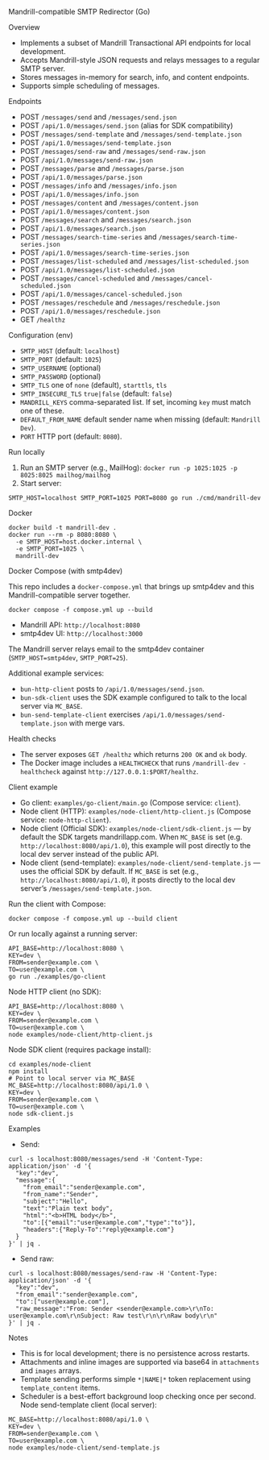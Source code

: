 Mandrill-compatible SMTP Redirector (Go)

Overview

- Implements a subset of Mandrill Transactional API endpoints for local development.
- Accepts Mandrill-style JSON requests and relays messages to a regular SMTP server.
- Stores messages in-memory for search, info, and content endpoints.
- Supports simple scheduling of messages.

Endpoints

- POST `/messages/send` and `/messages/send.json`
- POST `/api/1.0/messages/send.json` (alias for SDK compatibility)
- POST `/messages/send-template` and `/messages/send-template.json`
- POST `/api/1.0/messages/send-template.json`
- POST `/messages/send-raw` and `/messages/send-raw.json`
- POST `/api/1.0/messages/send-raw.json`
- POST `/messages/parse` and `/messages/parse.json`
- POST `/api/1.0/messages/parse.json`
- POST `/messages/info` and `/messages/info.json`
- POST `/api/1.0/messages/info.json`
- POST `/messages/content` and `/messages/content.json`
- POST `/api/1.0/messages/content.json`
- POST `/messages/search` and `/messages/search.json`
- POST `/api/1.0/messages/search.json`
- POST `/messages/search-time-series` and `/messages/search-time-series.json`
- POST `/api/1.0/messages/search-time-series.json`
- POST `/messages/list-scheduled` and `/messages/list-scheduled.json`
- POST `/api/1.0/messages/list-scheduled.json`
- POST `/messages/cancel-scheduled` and `/messages/cancel-scheduled.json`
- POST `/api/1.0/messages/cancel-scheduled.json`
- POST `/messages/reschedule` and `/messages/reschedule.json`
- POST `/api/1.0/messages/reschedule.json`
- GET `/healthz`

Configuration (env)

- `SMTP_HOST` (default: `localhost`)
- `SMTP_PORT` (default: `1025`)
- `SMTP_USERNAME` (optional)
- `SMTP_PASSWORD` (optional)
- `SMTP_TLS` one of `none` (default), `starttls`, `tls`
- `SMTP_INSECURE_TLS` `true|false` (default: `false`)
- `MANDRILL_KEYS` comma-separated list. If set, incoming `key` must match one of these.
- `DEFAULT_FROM_NAME` default sender name when missing (default: `Mandrill Dev`).
- `PORT` HTTP port (default: `8080`).

Run locally

1) Run an SMTP server (e.g., MailHog): `docker run -p 1025:1025 -p 8025:8025 mailhog/mailhog`
2) Start server:

```
SMTP_HOST=localhost SMTP_PORT=1025 PORT=8080 go run ./cmd/mandrill-dev
```

Docker

```
docker build -t mandrill-dev .
docker run --rm -p 8080:8080 \
  -e SMTP_HOST=host.docker.internal \
  -e SMTP_PORT=1025 \
  mandrill-dev
```

Docker Compose (with smtp4dev)

This repo includes a `docker-compose.yml` that brings up smtp4dev and this Mandrill-compatible server together.

```
docker compose -f compose.yml up --build
```

- Mandrill API: `http://localhost:8080`
- smtp4dev UI: `http://localhost:3000`

The Mandrill server relays email to the smtp4dev container (`SMTP_HOST=smtp4dev`, `SMTP_PORT=25`).

Additional example services:
- `bun-http-client` posts to `/api/1.0/messages/send.json`.
- `bun-sdk-client` uses the SDK example configured to talk to the local server via `MC_BASE`.
- `bun-send-template-client` exercises `/api/1.0/messages/send-template.json` with merge vars.

Health checks

- The server exposes `GET /healthz` which returns `200 OK` and `ok` body.
- The Docker image includes a `HEALTHCHECK` that runs `/mandrill-dev -healthcheck` against `http://127.0.0.1:$PORT/healthz`.

Client example

- Go client: `examples/go-client/main.go` (Compose service: `client`).
- Node client (HTTP): `examples/node-client/http-client.js` (Compose service: `node-http-client`).
- Node client (Official SDK): `examples/node-client/sdk-client.js` — by default the SDK targets mandrillapp.com. When `MC_BASE` is set (e.g. `http://localhost:8080/api/1.0`), this example will post directly to the local dev server instead of the public API.
- Node client (send-template): `examples/node-client/send-template.js` — uses the official SDK by default. If `MC_BASE` is set (e.g., `http://localhost:8080/api/1.0`), it posts directly to the local dev server’s `/messages/send-template.json`.

Run the client with Compose:

```
docker compose -f compose.yml up --build client
```

Or run locally against a running server:

```
API_BASE=http://localhost:8080 \
KEY=dev \
FROM=sender@example.com \
TO=user@example.com \
go run ./examples/go-client
```

Node HTTP client (no SDK):

```
API_BASE=http://localhost:8080 \
KEY=dev \
FROM=sender@example.com \
TO=user@example.com \
node examples/node-client/http-client.js
```

Node SDK client (requires package install):

```
cd examples/node-client
npm install
# Point to local server via MC_BASE
MC_BASE=http://localhost:8080/api/1.0 \
KEY=dev \
FROM=sender@example.com \
TO=user@example.com \
node sdk-client.js
```

Examples

- Send:

```
curl -s localhost:8080/messages/send -H 'Content-Type: application/json' -d '{
  "key":"dev",
  "message":{
    "from_email":"sender@example.com",
    "from_name":"Sender",
    "subject":"Hello",
    "text":"Plain text body",
    "html":"<b>HTML body</b>",
    "to":[{"email":"user@example.com","type":"to"}],
    "headers":{"Reply-To":"reply@example.com"}
  }
}' | jq .
```

- Send raw:

```
curl -s localhost:8080/messages/send-raw -H 'Content-Type: application/json' -d '{
  "key":"dev",
  "from_email":"sender@example.com",
  "to":["user@example.com"],
  "raw_message":"From: Sender <sender@example.com>\r\nTo: user@example.com\r\nSubject: Raw test\r\n\r\nRaw body\r\n"
}' | jq .
```

Notes

- This is for local development; there is no persistence across restarts.
- Attachments and inline images are supported via base64 in `attachments` and `images` arrays.
- Template sending performs simple `*|NAME|*` token replacement using `template_content` items.
- Scheduler is a best-effort background loop checking once per second.
Node send-template client (local server):

```
MC_BASE=http://localhost:8080/api/1.0 \
KEY=dev \
FROM=sender@example.com \
TO=user@example.com \
node examples/node-client/send-template.js
```
